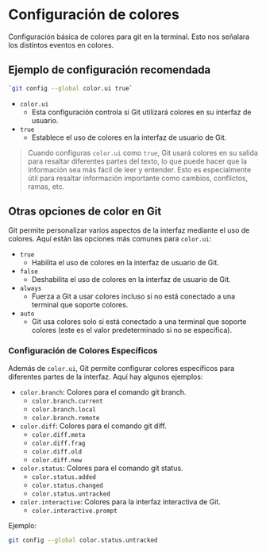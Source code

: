 # Configuración de colores

Configuración básica de colores para git en la terminal. Esto nos señalara los distintos eventos en colores.

## Ejemplo de configuración recomendada

```zsh
`git config --global color.ui true`
```

* `color.ui`
  * Esta configuración controla si Git utilizará colores en su interfaz de usuario.
* `true`
  * Establece el uso de colores en la interfaz de usuario de Git.

>Cuando configuras `color.ui` como `true`, Git usará colores en su salida para resaltar diferentes partes del texto, lo que puede hacer que la información sea más fácil de leer y entender.
>Esto es especialmente útil para resaltar información importante como cambios, conflictos, ramas, etc.

## Otras opciones de color en Git

Git permite personalizar varios aspectos de la interfaz mediante el uso de colores. Aquí están las opciones más comunes para `color.ui`:

* `true`
  * Habilita el uso de colores en la interfaz de usuario de Git.
* `false`
  * Deshabilita el uso de colores en la interfaz de usuario de Git.
* `always`
  * Fuerza a Git a usar colores incluso si no está conectado a una terminal que soporte colores.
* `auto`
  * Git usa colores solo si está conectado a una terminal que soporte colores (este es el valor predeterminado si no se especifica).

### Configuración de Colores Específicos

Además de `color.ui`, Git permite configurar colores específicos para diferentes partes de la interfaz. Aquí hay algunos ejemplos:

* `color.branch`: Colores para el comando git branch.
  * `color.branch.current`
  * `color.branch.local`
  * `color.branch.remote`
* `color.diff`: Colores para el comando git diff.
  * `color.diff.meta`
  * `color.diff.frag`
  * `color.diff.old`
  * `color.diff.new`
* `color.status`: Colores para el comando git status.
  * `color.status.added`
  * `color.status.changed`
  * `color.status.untracked`
* `color.interactive`: Colores para la interfaz interactiva de Git.
  * `color.interactive.prompt`

Ejemplo:

```zsh
git config --global color.status.untracked
```
